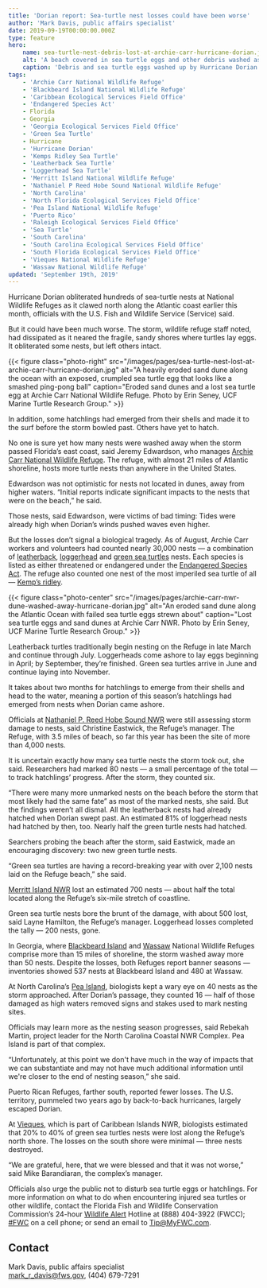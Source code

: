 ```yaml
---
title: 'Dorian report: Sea-turtle nest losses could have been worse'
author: 'Mark Davis, public affairs specialist'
date: 2019-09-19T00:00:00.000Z
type: feature
hero:
    name: sea-turtle-nest-debris-lost-at-archie-carr-hurricane-dorian.jpg
    alt: 'A beach covered in sea turtle eggs and other debris washed ashore from Hurricane Dorian'
    caption: 'Debris and sea turtle eggs washed up by Hurricane Dorian at Archie Carr NWR. Photo by Erin Seney, UCF Marine Turtle Research Group.'
tags:
    - 'Archie Carr National Wildlife Refuge'
    - 'Blackbeard Island National Wildlife Refuge'
    - 'Caribbean Ecological Services Field Office'
    - 'Endangered Species Act'
    - Florida
    - Georgia
    - 'Georgia Ecological Services Field Office'
    - 'Green Sea Turtle'
    - Hurricane
    - 'Hurricane Dorian'
    - 'Kemps Ridley Sea Turtle'
    - 'Leatherback Sea Turtle'
    - 'Loggerhead Sea Turtle'
    - 'Merritt Island National Wildlife Refuge'
    - 'Nathaniel P Reed Hobe Sound National Wildlife Refuge'
    - 'North Carolina'
    - 'North Florida Ecological Services Field Office'
    - 'Pea Island National Wildlife Refuge'
    - 'Puerto Rico'
    - 'Raleigh Ecological Services Field Office'
    - 'Sea Turtle'
    - 'South Carolina'
    - 'South Carolina Ecological Services Field Office'
    - 'South Florida Ecological Services Field Office'
    - 'Vieques National Wildlife Refuge'
    - 'Wassaw National Wildlife Refuge'
updated: 'September 19th, 2019'
---
```


Hurricane Dorian obliterated hundreds of sea-turtle nests at National Wildlife Refuges as it clawed north along the Atlantic coast earlier this month, officials with the U.S. Fish and Wildlife Service (Service) said.

But it could have been much worse. The storm, wildlife refuge staff  noted, had dissipated as it neared the fragile, sandy shores where turtles lay eggs. It obliterated some nests, but left others intact.

{{< figure class="photo-right" src="/images/pages/sea-turtle-nest-lost-at-archie-carr-hurricane-dorian.jpg" alt="A heavily eroded sand dune along the ocean with an exposed, crumpled sea turtle egg that looks like a smashed ping-pong ball" caption="Eroded sand dunes and a lost sea turtle egg at Archie Carr National Wildlife Refuge. Photo by Erin Seney, UCF Marine Turtle Research Group." >}}

In addition, some hatchlings had emerged from their shells and made it to the surf before the storm bowled past. Others have yet to hatch.

No one is sure yet how many nests were washed away when the storm passed Florida’s east coast, said Jeremy Edwardson, who manages [Archie Carr National Wildlife Refuge](https://www.fws.gov/refuge/Archie_Carr/). The refuge, with almost 21 miles of Atlantic shoreline, hosts more turtle nests than anywhere in the United States.

Edwardson was not optimistic for nests not located in dunes, away from higher waters. “Initial reports indicate significant impacts to the nests that were on the beach,” he said.

Those nests, said Edwardson, were victims of bad timing: Tides were already high when Dorian’s winds pushed waves even higher.

But the losses don’t signal a biological tragedy. As of August, Archie Carr workers and volunteers had counted nearly 30,000 nests &mdash; a combination of [leatherback](https://ecos.fws.gov/ecp0/profile/speciesProfile?spcode=C00F), [loggerhead](https://ecos.fws.gov/ecp0/profile/speciesProfile?sId=1110) and [green sea turtles](https://ecos.fws.gov/ecp0/profile/speciesProfile?spcode=C00S) nests. Each species is listed as either threatened or endangered under the [Endangered Species Act](/endangered-species-act/). The refuge also counted one nest of the most imperiled sea turtle of all &mdash; [Kemp’s ridley](https://ecos.fws.gov/ecp0/profile/speciesProfile?spcode=C00O).

{{< figure class="photo-center" src="/images/pages/archie-carr-nwr-dune-washed-away-hurricane-dorian.jpg" alt="An eroded sand dune along the Atlantic Ocean with failed sea turtle eggs strewn about" caption="Lost sea turtle eggs and sand dunes at Archie Carr NWR. Photo by Erin Seney, UCF Marine Turtle Research Group." >}}

Leatherback turtles traditionally begin nesting on the Refuge in late March and continue through July. Loggerheads come ashore to lay eggs beginning in April; by September, they’re finished. Green sea turtles arrive in June and continue laying into November.

It takes about two months for hatchlings to emerge from their shells and head to the water, meaning a portion of this season’s hatchlings had emerged from nests when Dorian came ashore.

Officials at [Nathaniel P. Reed Hobe Sound NWR](https://www.fws.gov/refuge/hobe_sound/) were still assessing storm damage to nests, said Christine Eastwick, the Refuge’s manager. The Refuge, with 3.5 miles of beach, so far this year has been the site of more than 4,000 nests.

It is uncertain exactly how many sea turtle nests the storm took out, she said. Researchers had marked 80 nests &mdash; a small percentage of the total &mdash; to track hatchlings’ progress. After the storm, they counted six.

“There were many more unmarked nests on the beach before the storm that most likely had the same fate” as most of the marked nests, she said.
But the findings weren’t all dismal. All the leatherback nests had already hatched when Dorian swept past. An estimated 81% of loggerhead nests had hatched by then, too. Nearly half the green turtle nests had hatched.

Searchers probing the beach after the storm, said Eastwick, made an encouraging discovery: two new green turtle nests.

“Green sea turtles are having a record-breaking year with over 2,100 nests laid on the Refuge beach,” she said.

[Merritt Island NWR](https://www.fws.gov/refuge/Merritt_Island/) lost an estimated 700 nests &mdash; about half the total located along the Refuge’s six-mile stretch of coastline.

Green sea turtle nests bore the brunt of the damage, with about 500 lost, said Layne Hamilton, the Refuge’s manager. Loggerhead losses completed the tally &mdash; 200 nests, gone.

In Georgia, where [Blackbeard Island](https://www.fws.gov/refuge/blackbeard_island/) and [Wassaw](https://www.fws.gov/refuge/wassaw/) National Wildlife Refuges comprise more than 15 miles of shoreline, the storm  washed away more than 50 nests. Despite the losses, both Refuges report banner seasons &mdash; inventories showed 537 nests at Blackbeard Island and 480 at Wassaw.

At North Carolina’s [Pea Island](https://www.fws.gov/refuge/pea_island/),  biologists kept a wary eye on 40 nests as the storm approached. After Dorian’s passage, they counted 16 &mdash; half of those damaged as high waters removed signs and stakes used to mark nesting sites.

Officials may learn more as the nesting season progresses, said Rebekah Martin, project leader for the North Carolina Coastal NWR Complex. Pea Island is part of that complex.

“Unfortunately, at this point we don't have much in the way of impacts that we can substantiate and may not have much additional information until we're closer to the end of nesting season,” she said.

Puerto Rican Refuges, farther south, reported fewer losses. The U.S. territory, pummeled two years ago by back-to-back hurricanes, largely escaped Dorian.

At [Vieques](https://www.fws.gov/refuge/vieques/), which is part of Caribbean Islands NWR, biologists estimated that 20% to 40% of green sea turtles nests were lost along the Refuge’s north shore. The losses on the south shore were minimal &mdash; three nests destroyed.

“We are grateful, here, that we were blessed and that it was not worse,” said Mike Barandiaran, the complex’s manager.

Officials also urge the public not to disturb sea turtle eggs or hatchlings. For more information on what to do when encountering injured sea turtles or other wildlife, contact the Florida Fish and Wildlife Conservation Commission’s 24-hour [Wildlife Alert](https://www.facebook.com/WildlifeAlert/?__tn__=K-R&eid=ARCOASlxtRiQxVVlM-7w6c42X6ajPpf-QrkR6JMkmPK1jhFXRpE26x86t5rFnxCiz-tcks2pUL4y3Bvq&fref=mentions&__xts__%5B0%5D=68.ARBvbvdqyelnFpm-YU7k0hlcE1p8cyNpOPZjc9gzFqwx66n3QD-kiYOUnXZsEVDyyla37HRSTA1ICMvxFcmqP9mG8APBgIAYoWyTOfV1UThJ-Srp1JGq5hl0x9r6Hk6o0PQ9cYJh3iHTHEYiHrt1RXWGrutP_gBpNP0v4E0ig7S5YU7iQCehTP-w4e4Gd12ZmfTb12j5KDWkPY5ElONrsDSQkiV8gXb0V74GEiZ5X2ec_4-DO4WDHkQ1xdurElu1cdHlXejYA4WXXPql6wh-ipQ7c5W9zQOw4o8t0X0O6nWj6MeQHBRRp9aV42MNS8p5jqFpVYD5MTP4kAkN-g) Hotline at (888) 404-3922 (FWCC); [#FWC](https://www.facebook.com/hashtag/fwc?source=feed_text&epa=HASHTAG&__xts__%5B0%5D=68.ARBvbvdqyelnFpm-YU7k0hlcE1p8cyNpOPZjc9gzFqwx66n3QD-kiYOUnXZsEVDyyla37HRSTA1ICMvxFcmqP9mG8APBgIAYoWyTOfV1UThJ-Srp1JGq5hl0x9r6Hk6o0PQ9cYJh3iHTHEYiHrt1RXWGrutP_gBpNP0v4E0ig7S5YU7iQCehTP-w4e4Gd12ZmfTb12j5KDWkPY5ElONrsDSQkiV8gXb0V74GEiZ5X2ec_4-DO4WDHkQ1xdurElu1cdHlXejYA4WXXPql6wh-ipQ7c5W9zQOw4o8t0X0O6nWj6MeQHBRRp9aV42MNS8p5jqFpVYD5MTP4kAkN-g&__tn__=%2ANK-R) on a cell phone; or send an email to [Tip@MyFWC.com](mailto:Tip@MyFWC.com).

## Contact

Mark Davis, public affairs specialist  
[mark_r_davis@fws.gov](mailto:mark_r_davis@fws.gov), (404) 679-7291
